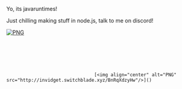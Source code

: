 Yo, its javaruntimes!

<label>Just chilling making stuff in node.js, talk to me on discord!</label>

[<img align="center" alt="PNG" src="https://i.ibb.co/XDHQRXF/image-2022-06-29-185627215.png"/>]()

</br>
</br>
</br>
</br>

                                    [<img align="center" alt="PNG" src="http://invidget.switchblade.xyz/BnRqXdzyHw"/>]()
